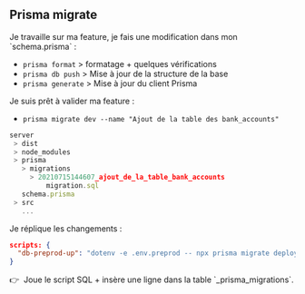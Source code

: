 ## Prisma migrate

<div grid="~ cols-2 gap-6" class="relative">

<div v-click>
<div class="mb-3">
<mdi-numeric-1-box class="inline text-orange-300 text-2xl -mt-1" />
Je travaille sur ma feature, je fais une modification dans mon `schema.prisma` :
</div>

- `prisma format` > formatage + quelques vérifications
- `prisma db push` > Mise à jour de la structure de la base
- `prisma generate` > Mise à jour du client Prisma
</div>

<div v-click class="-mt-10">
<mdi-numeric-2-box class="inline text-orange-300 text-2xl -mt-1" />
Je suis prêt à valider ma feature :

- `prisma migrate dev --name "Ajout de la table des bank_accounts"`

```js {4-7}
server
 > dist
 > node_modules
 > prisma
   > migrations
     > 20210715144607_ajout_de_la_table_bank_accounts
         migration.sql
   schema.prisma
 > src
   ...
```
</div>

</div>

<div v-click class="-mt-2">
<div class="mb-1">
<mdi-numeric-3-box class="inline text-orange-300 text-2xl -mt-1" />
Je réplique les changements :
</div>

```json
scripts: {
  "db-preprod-up": "dotenv -e .env.preprod -- npx prisma migrate deploy",
}
```

<div class="mt-2">
👉 &nbsp;Joue le script SQL + insère une ligne dans la table `_prisma_migrations`.
</div>
</div>


<!--
#### Prisma intègre de la gestion de migrations. (qu'on peut utiliser, ou pas !)

#### Le workflow sur lequel je commence à me caler.

#### On peut aller vérifier les scripts SQL générés par 'prisma migrate'. Dans mon cas rien de bien compliqué donc c'était ok.
#### On peut toujours aller modifier ces scripts (garder la main), mais attention aux modifs il faut que ça reste compatible avec le client Prisma.

### Alors ça, ça marche dans les cas "simples". Typiquement si on renomme une colonne, prisma bloquera pour éviter de perdre des données...
-> <a href="https://www.prisma.io/dataguide/types/relational/expand-and-contract-pattern" target="_blank">Expand and contract pattern</a>
-->
